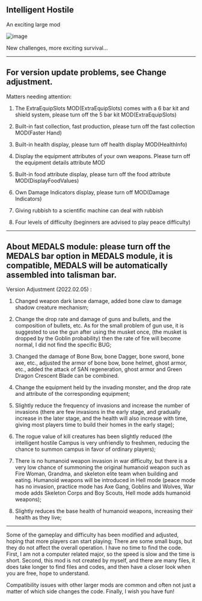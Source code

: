 ## Intelligent Hostile
An exciting large mod

![image](https://github.com/Nilyang404/DST-Intelligent-Hostile/assets/63556313/a2dcbd93-4471-4ef3-a55a-fce24bb5a57f)


New challenges, more exciting survival...


-----------------------------------------------------------------------
For version update problems, see Change adjustment.
-----------------------------------------------------------------------
Matters needing attention:



1. The ExtraEquipSlots MOD(ExtraEquipSlots) comes with a 6 bar kit and shield system, please turn off the 5 bar kit MOD(ExtraEquipSlots)

2. Built-in fast collection, fast production, please turn off the fast collection MOD(Faster Hand)

3. Built-in health display, please turn off health display MOD(HealthInfo)

4. Display the equipment attributes of your own weapons. Please turn off the equipment details attribute MOD

5. Built-in food attribute display, please turn off the food attribute MOD(DisplayFoodValues)

6. Own Damage Indicators display, please turn off MOD(Damage Indicators)

7. Giving rubbish to a scientific machine can deal with rubbish

8. Four levels of difficulty (beginners are advised to play peace difficulty)



--------------------------------------------------------------------------------------------------
About MEDALS module: please turn off the MEDALS bar option in MEDALS module, it is compatible, MEDALS will be automatically assembled into talisman bar.
--------------------------------------------------------------------------------------------------

Version Adjustment (2022.02.05) :



1. Changed weapon dark lance damage, added bone claw to damage shadow creature mechanism;

2. Change the drop rate and damage of guns and bullets, and the composition of bullets, etc. As for the small problem of gun use, it is suggested to use the gun after using the musket once, (the musket is dropped by the Goblin probability) then the rate of fire will become normal, I did not find the specific BUG;

3. Changed the damage of Bone Bow, bone Dagger, bone sword, bone axe, etc., adjusted the armor of bone bow, bone helmet, ghost armor, etc., added the attack of SAN regeneration, ghost armor and Green Dragon Crescent Blade can be combined.

4. Change the equipment held by the invading monster, and the drop rate and attribute of the corresponding equipment;

5. Slightly reduce the frequency of invasions and increase the number of invasions (there are few invasions in the early stage, and gradually increase in the later stage, and the health will also increase with time, giving most players time to build their homes in the early stage);

6. The rogue value of kill creatures has been slightly reduced (the intelligent hostile Campus is very unfriendly to freshmen, reducing the chance to summon campus in favor of ordinary players);

7. There is no humanoid weapon invasion in war difficulty, but there is a very low chance of summoning the original humanoid weapon such as Fire Woman, Grandma, and skeleton elite team when building and eating. Humanoid weapons will be introduced in Hell mode (peace mode has no invasion, practice mode has Axe Gang, Goblins and Wolves, War mode adds Skeleton Corps and Boy Scouts, Hell mode adds humanoid weapons);

8. Slightly reduces the base health of humanoid weapons, increasing their health as they live;

--------------------------------------------------------------------------------------------------



Some of the gameplay and difficulty has been modified and adjusted, hoping that more players can start playing; There are some small bugs, but they do not affect the overall operation. I have no time to find the code. First, I am not a computer related major, so the speed is slow and the time is short. Second, this mod is not created by myself, and there are many files, it does take longer to find files and codes, and then have a closer look when you are free, hope to understand.

Compatibility issues with other larger mods are common and often not just a matter of which side changes the code. Finally, I wish you have fun!
